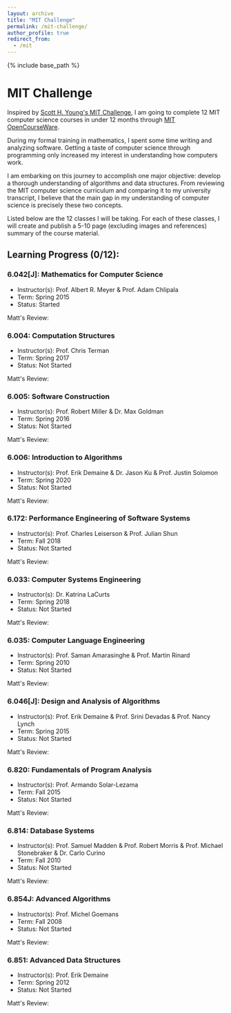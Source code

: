 ```yaml
---
layout: archive
title: "MIT Challenge"
permalink: /mit-challenge/
author_profile: true
redirect_from:
  - /mit
---
```


{% include base_path %}

# MIT Challenge

Inspired by [Scott H. Young's MIT Challenge](https://www.scotthyoung.com/blog/myprojects/mit-challenge-2/), I am going to complete 12 MIT computer science courses in under 12 months through [MIT OpenCourseWare](https://ocw.mit.edu/).

During my formal training in mathematics, I spent some time writing and analyzing software. Getting a taste of computer science through programming only increased my interest in understanding how computers work.

I am embarking on this journey to accomplish one major objective: develop a thorough understanding of algorithms and data structures. From reviewing the MIT computer science curriculum and comparing it to my university transcript, I believe that the main gap in my understanding of computer science is precisely these two concepts. 

Listed below are the 12 classes I will be taking. For each of these classes, I will create and publish a 5-10 page (excluding images and references) summary of the course material.

## Learning Progress (0/12):

### 6.042[J]: Mathematics for Computer Science
- Instructor(s): Prof. Albert R. Meyer & Prof. Adam Chlipala
- Term: Spring 2015
- Status: Started

Matt's Review:


### 6.004: Computation Structures
- Instructor(s): Prof. Chris Terman
- Term: Spring 2017
- Status: Not Started

Matt's Review:


### 6.005: Software Construction
- Instructor(s): Prof. Robert Miller & Dr. Max Goldman
- Term: Spring 2016
- Status: Not Started

Matt's Review:


### 6.006: Introduction to Algorithms
- Instructor(s): Prof. Erik Demaine & Dr. Jason Ku & Prof. Justin Solomon
- Term: Spring 2020
- Status: Not Started

Matt's Review:


### 6.172: Performance Engineering of Software Systems
- Instructor(s): Prof. Charles Leiserson & Prof. Julian Shun
- Term: Fall 2018
- Status: Not Started

Matt's Review:


### 6.033: Computer Systems Engineering
- Instructor(s): Dr. Katrina LaCurts
- Term: Spring 2018
- Status: Not Started

Matt's Review:


### 6.035: Computer Language Engineering
- Instructor(s): Prof. Saman Amarasinghe & Prof. Martin Rinard
- Term: Spring 2010
- Status: Not Started

Matt's Review:


### 6.046[J]: Design and Analysis of Algorithms
- Instructor(s): Prof. Erik Demaine & Prof. Srini Devadas & Prof. Nancy Lynch
- Term: Spring 2015
- Status: Not Started

Matt's Review:


### 6.820: Fundamentals of Program Analysis
- Instructor(s): Prof. Armando Solar-Lezama
- Term: Fall 2015
- Status: Not Started

Matt's Review:


### 6.814: Database Systems
- Instructor(s): Prof. Samuel Madden & Prof. Robert Morris & Prof. Michael Stonebraker & Dr. Carlo Curino
- Term: Fall 2010
- Status: Not Started

Matt's Review:


### 6.854J: Advanced Algorithms
- Instructor(s): Prof. Michel Goemans
- Term: Fall 2008
- Status: Not Started

Matt's Review:


### 6.851: Advanced Data Structures
- Instructor(s): Prof. Erik Demaine
- Term: Spring 2012
- Status: Not Started

Matt's Review:
